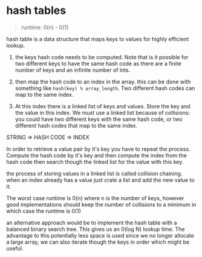 # hash tables

> runtime: 0(n) - 0(1)

hash table is a data structure that maps keys to values for highly efficient lookup.

1) the keys hash code needs to be computed. Note that is it possible for two different keys to have the same hash code as there are a finite number of keys and an infinite number of ints.

2) then map the hash code to an index in the array. this can be done with something like `hash(key) % array_length`. Two different hash codes can map to the same index.

3) At this index there is a linked list of keys and values. Store the key and the value in this index. We must use a linked list because of collisions: you could have two different keys with the same hash code, or two different hash codes that map to the same index.

STRING => HASH CODE => INDEX

In order to retrieve a value pair by it's key you have to repeat the process. Compute the hash code by it's key and then compute the index from the hash code then search though the linked list for the value with this key.

the process of storing values in a linked list is called collision chaining. when an index already has a value just crate a list and add the new value to it.

The worst case runtime is 0(n) where n is the number of keys, however good implementations should keep the number of collisions to a minimum in which case the runtime is 0(1)

an alternative approach would be to implement the hash table with a balanced binary search tree. This gives us an 0(log N) lookup time. The advantage to this potentially less space is used since we no longer allocate a large array, we can also iterate though the keys in order which might be useful.


